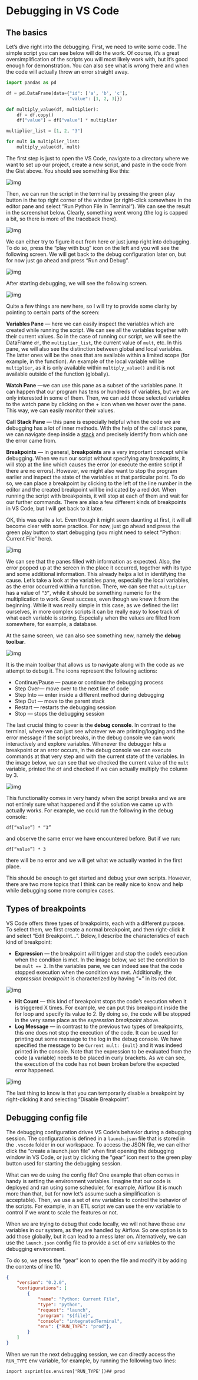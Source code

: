 # Debugging in VS Code

## The basics

Let’s dive right into the debugging. First, we need to write some code. The  simple script you can see below will do the work. Of course, it’s a  great oversimplification of the scripts you will most likely work with,  but it’s good enough for demonstration. You can also see what is wrong  there and when the code will actually throw an error straight away.

```python
import pandas as pd

df = pd.DataFrame(data={"id": ['a', 'b', 'c'],
                        "value": [1, 2, 3]})

def multiply_value(df, multiplier):
    df = df.copy()
    df["value"] = df["value"] * multiplier

multiplier_list = [1, 2, "3"]

for mult in multiplier_list:
    multiply_value(df, mult)
```


The first step is just to open the VS Code, navigate to a directory where  we want to set up our project, create a new script, and paste in the  code from the Gist above. You should see something like this:

![img](DEBUGGING.assets/1*Fx6P2Fd5-02bQlii2NB2-Q.png)

Then, we can run the script in the terminal by pressing the green play button in the top right corner of the window (or right-click somewhere in the  editor pane and select “Run Python File in Terminal”). We can see the  result in the screenshot below. Clearly, something went wrong (the log  is capped a bit, so there is more of the traceback there).

![img](DEBUGGING.assets/1*OrCBVOUi0guQoU_uM6lEMA.png)

We can either try to figure it out from here or just jump right into  debugging. To do so, press the “play with bug” icon on the left and you  will see the following screen. We will get back to the debug  configuration later on, but for now just go ahead and press “Run and  Debug”.

![img](DEBUGGING.assets/1*TiBVMXZzaGaIThWcVdd8ww.png)

After starting debugging, we will see the following screen.

![img](DEBUGGING.assets/1*0IS9I0y7nzkhoxMrTV0PMQ.png)

Quite a few things are new here, so I will try to provide some clarity by pointing to certain parts of the screen:

**Variables Pane** — here we can easily inspect the variables which are created while  running the script. We can see all the variables together with their  current values. So in the case of running our script, we will see the  DataFrame `df`, the `multiplier_list`, the current value of `mult`, etc. In this pane, we will also see the distinction between global and  local variables. The latter ones will be the ones that are available  within a limited scope (for example, in the function). An example of the local variable will be `multiplier`, as it is only available within `multiply_value()` and it is not available outside of the function (globally).

**Watch Pane** —we can use this pane as a subset of the variables pane. It can happen  that our program has tens or hundreds of variables, but we are only  interested in some of them. Then, we can add those selected variables to the watch pane by clicking on the + icon when we hover over the pane.  This way, we can easily monitor their values.

**Call Stack Pane** — this pane is especially helpful when the code we are debugging has a  lot of inner methods. With the help of the call stack pane, we can  navigate deep inside a [stack](https://en.wikipedia.org/wiki/Call_stack) and precisely identify from which one the error came from.

**Breakpoints** — in general, **breakpoints** are a very important concept while debugging. When we run our script  without specifying any breakpoints, it will stop at the line which  causes the error (or execute the entire script if there are no errors).  However, we might also want to stop the program earlier and inspect the  state of the variables at that particular point. To do so, we can place a breakpoint by clicking to the left of the line number in the editor and the created breakpoint will be indicated by a red dot. When running the script with breakpoints, it will stop at each of them and wait for our  further commands. There are also a few different kinds of breakpoints in VS Code, but I will get back to it later.

OK, this was quite a lot. Even though it might seem daunting at first, it  will all become clear with some practice. For now, just go ahead and  press the green play button to start debugging (you might need to select “Python: Current File” here).

![img](DEBUGGING.assets/1*Gb8q7UrhQlkyBb6fOkJvaA.png)

We can see that the panes filled with information as expected. Also, the  error popped up at the screen in the place it occurred, together with  its type and some additional information. This already helps a lot in  identifying the cause. Let’s take a look at the variables pane,  especially the local variables, as the error occurred within a function. There, we can see that `multiplier` has a value of `“3”`, while it should be something numeric for the multiplication to work.  Great success, even though we knew it from the beginning. While it was  really simple in this case, as we defined the list ourselves, in more  complex scripts it can be really easy to lose track of what each  variable is storing. Especially when the values are filled from  somewhere, for example, a database.

At the same screen, we can also see something new, namely the **debug toolbar**.

![img](DEBUGGING.assets/1*NQUzRSxrmQpoEMoMFMXECw.png)

It is the main toolbar that allows us to navigate along with the code as we  attempt to debug it. The icons represent the following actions:

- Continue/Pause — pause or continue the debugging process
- Step Over— move over to the next line of code
- Step Into — enter inside a different method during debugging
- Step Out — move to the parent stack
- Restart — restarts the debugging session
- Stop — stops the debugging session

The last crucial thing to cover is the **debug console**. In contrast to the terminal, where we can just see whatever we are  printing/logging and the error message if the script breaks, in the  debug console we can work interactively and explore variables. Whenever  the debugger hits a breakpoint or an error occurs, in the debug console  we can execute commands at that very step and with the current state of  the variables. In the image below, we can see that we checked the  current value of the `mult` variable, printed the `df` and checked if we can actually multiply the column by 3.

![img](DEBUGGING.assets/1*-8p16PRvCxEC0oPDOrHvNg.png)

This functionality comes in very handy when the script breaks and we are not entirely sure what happened and if the solution we came up with  actually works. For example, we could run the following in the debug  console:

```
df[“value”] * “3” 
```

and observe the same error we have encountered before. But if we run:

```
df[“value”] * 3
```

there will be no error and we will get what we actually wanted in the first place.

This should be enough to get started and debug your own scripts. However,  there are two more topics that I think can be really nice to know and  help while debugging some more complex cases.

## Types of breakpoints

VS Code offers three types of breakpoints, each with a different purpose.  To select them, we first create a normal breakpoint, and then  right-click it and select “Edit Breakpoint…”. Below, I describe the  characteristics of each kind of breakpoint:

- **Expression** — the breakpoint will trigger and stop the code’s execution when the  condition is met. In the image below, we set the condition to be `mult == 2`. In the variables pane, we can indeed see that the code stopped execution when the condition was met. Additionally, the *expression breakpoint* is characterized by having “=” in its red dot.

![img](DEBUGGING.assets/1*v10cKi_vVBj6G4A6yUKHrQ.png)

- **Hit Count** — this kind of breakpoint stops the code’s execution when it is triggered X times. For example, we can put this breakpoint inside the for loop  and specify its value to 2. By doing so, the code will be stopped in the very same place as the *expression breakpoint* above.
- **Log Message** — in contrast to the previous two types of breakpoints, this one does not stop the execution of the code. It can be used for printing out some  message to the log in the debug console. We have specified the message  to be `Current mult: {mult}` and it  was indeed printed in the console. Note that the expression to be  evaluated from the code (a variable) needs to be placed in curly  brackets. As we can see, the execution of the code has not been broken  before the expected error happened.

![img](DEBUGGING.assets/1*S5JD-m25iToL758dHOghPw.png)

The last thing to know is that you can temporarily disable a breakpoint by right-clicking it and selecting “Disable Breakpoint”.

## Debugging config file

The debugging configuration drives VS Code’s behavior during a debugging session. The configuration is defined in a `launch.json` file that is stored in the `.vscode` folder in our workspace. To access the JSON file, we can either click  the “create a launch.json file” when first opening the debugging window  in VS Code, or just by clicking the “gear” icon next to the green play  button used for starting the debugging session.

What can we do using the config file? One example that often comes in handy  is setting the environment variables. Imagine that our code is deployed  and ran using some scheduler, for example, Airflow (it is much more than that, but for now let’s assume such a simplification is acceptable).  Then, we use a set of env variables to control the behavior of the  scripts. For example, in an ETL script we can use the env variable to  control if we want to scale the features or not.

When we are trying to debug that code locally, we will not have those env  variables in our system, as they are handled by Airflow. So one option  is to add those globally, but it can lead to a mess later on.  Alternatively, we can use the `launch.json` config file to provide a set of env variables to the debugging environment.

To do so, we press the “gear” icon to open the file and modify it by adding the contents of line 10.

```json
{
    "version": "0.2.0",
    "configurations": [
        {
            "name": "Python: Current File",
            "type": "python",
            "request": "launch",
            "program": "${file}",
            "console": "integratedTerminal",
            "env": {"RUN_TYPE": "prod"},
        }
    ]
}
```

When we run the next debugging session, we can directly access the `RUN_TYPE` env variable, for example, by running the following two lines:

```
import osprint(os.environ['RUN_TYPE'])## prod
```

